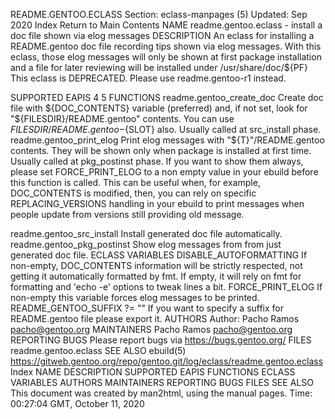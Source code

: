 README.GENTOO.ECLASS
Section: eclass-manpages (5)
Updated: Sep 2020
Index Return to Main Contents
NAME
readme.gentoo.eclass - install a doc file shown via elog messages
DESCRIPTION
An eclass for installing a README.gentoo doc file recording tips shown via elog messages. With this eclass, those elog messages will only be shown at first package installation and a file for later reviewing will be installed under /usr/share/doc/${PF}
This eclass is DEPRECATED. Please use readme.gentoo-r1 instead.

SUPPORTED EAPIS
4 5
FUNCTIONS
readme.gentoo_create_doc
Create doc file with ${DOC_CONTENTS} variable (preferred) and, if not set, look for "${FILESDIR}/README.gentoo" contents. You can use ${FILESDIR}/README.gentoo-${SLOT} also. Usually called at src_install phase.
readme.gentoo_print_elog
Print elog messages with "${T}"/README.gentoo contents. They will be shown only when package is installed at first time. Usually called at pkg_postinst phase.
If you want to show them always, please set FORCE_PRINT_ELOG to a non empty value in your ebuild before this function is called. This can be useful when, for example, DOC_CONTENTS is modified, then, you can rely on specific REPLACING_VERSIONS handling in your ebuild to print messages when people update from versions still providing old message.

readme.gentoo_src_install
Install generated doc file automatically.
readme.gentoo_pkg_postinst
Show elog messages from from just generated doc file.
ECLASS VARIABLES
DISABLE_AUTOFORMATTING
If non-empty, DOC_CONTENTS information will be strictly respected, not getting it automatically formatted by fmt. If empty, it will rely on fmt for formatting and 'echo -e' options to tweak lines a bit.
FORCE_PRINT_ELOG
If non-empty this variable forces elog messages to be printed.
README_GENTOO_SUFFIX ?= ""
If you want to specify a suffix for README.gentoo file please export it.
AUTHORS
Author: Pacho Ramos <pacho@gentoo.org>
MAINTAINERS
Pacho Ramos <pacho@gentoo.org>
REPORTING BUGS
Please report bugs via https://bugs.gentoo.org/
FILES
readme.gentoo.eclass
SEE ALSO
ebuild(5)
https://gitweb.gentoo.org/repo/gentoo.git/log/eclass/readme.gentoo.eclass
Index
NAME
DESCRIPTION
SUPPORTED EAPIS
FUNCTIONS
ECLASS VARIABLES
AUTHORS
MAINTAINERS
REPORTING BUGS
FILES
SEE ALSO
This document was created by man2html, using the manual pages.
Time: 00:27:04 GMT, October 11, 2020
